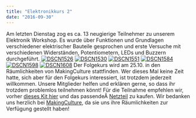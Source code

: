 ```yaml
---
title: "Elektronikkurs 2"
date: "2016-09-30"
---
```


Am letzten Dienstag zog es ca. 13 neugierige Teilnehmer zu unserem Elektronik Workshop. Es wurde über Funktionen und Grundlagen verschiedener elektrischer Bauteile gesprochen und erste Versuche mit verschiedenen Widerständen, Potentiometern, LEDs und Buzzern durchgeführt. [![DSCN1526](../images/DSCN1526-225x300.jpg)](https://hackzogtum-coburg.de/wp-content/uploads/2016/09/DSCN1526.jpg) [![DSCN1530](../images/DSCN1530-300x225.jpg)](https://hackzogtum-coburg.de/wp-content/uploads/2016/09/DSCN1530.jpg) [![DSCN1551](../images/DSCN1551-300x225.jpg)](https://hackzogtum-coburg.de/wp-content/uploads/2016/09/DSCN1551.jpg) [![DSCN1584](../images/DSCN1584-300x225.jpg)](https://hackzogtum-coburg.de/wp-content/uploads/2016/09/DSCN1584.jpg) [![DSCN1598](../images/DSCN1598-300x225.jpg)](https://hackzogtum-coburg.de/wp-content/uploads/2016/09/DSCN1598.jpg) [![DSCN1608](../images/DSCN1608-300x225.jpg)](https://hackzogtum-coburg.de/wp-content/uploads/2016/09/DSCN1608.jpg) Der Folgekurs wird am 25.10. in den Räumlichkeiten von MakingCulture stattfinden. Wer dieses Mal keine Zeit hatte, sich aber für den Folgekurs interessiert, ist trotzdem jederzeit willkommen. Unsere Mitglieder helfen und erklären gerne, so dass ihr trotzdem problemlos teilnehmen könnt! Für die Teilnahme empfehlen wir, vorher [ dieses Kit hier](https://www.amazon.de/dp/B01J79YG8G/ref=cm_sw_em_r_mt_dp_.7QVxbMVMZDZT?tag=hackzcobur-21) und das passendeÂ [Netzteil](https://www.amazon.de/dp/B002E4YQGY/ref=cm_sw_em_r_mt_dp_9mRVxbN5YYXY3?tag=hackzcobur-21) zu kaufen. Wir bedanken uns herzlich bei [MakingCulture](http://makingculture.de/index.html), da sie uns ihre Räumlichkeiten zur Verfügung gestellt haben!

